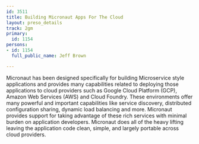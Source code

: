```yaml
---
id: 3511
title: Building Micronaut Apps For The Cloud
layout: preso_details
track: 2gm
primary:
  id: 1154
persons:
- id: 1154
  full_public_name: Jeff Brown

---
```

Micronaut has been designed specifically for building Microservice style applications and provides many capabilities related to deploying those applications to cloud providers such as Google Cloud Platform (GCP), Amazon Web Services (AWS) and Cloud Foundry.  These environments offer many powerful and important capabilities like service discovery, distributed configuration sharing, dynamic load balancing and more.  Micronaut provides support for taking advantage of these rich services with minimal burden on application developers.  Micronaut does all of the heavy lifting leaving the application code clean, simple, and largely portable across cloud providers.